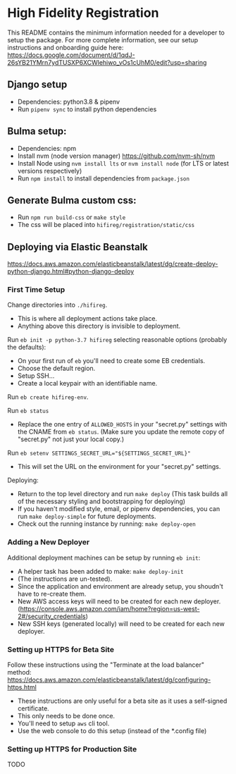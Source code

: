 # High Fidelity Registration
This README contains the minimum information needed for a developer to setup the package.
For more complete information, see our setup instructions and onboarding guide here:
https://docs.google.com/document/d/1qdJ-26sYB21YMrn7ydTUSXP6XCWlehiwo_vOs1cUhM0/edit?usp=sharing

## Django setup
- Dependencies: python3.8 & pipenv
- Run `pipenv sync` to install python dependencies

## Bulma setup:
- Dependencies: npm
- Install nvm (node version manager)  https://github.com/nvm-sh/nvm
- Install Node using `nvm install lts` or `nvm install node` (for LTS or latest versions respectively)
- Run `npm install` to install dependencies from `package.json`

## Generate Bulma custom css:
- Run `npm run build-css` or `make style`
- The css will be placed into `hifireg/registration/static/css`

## Deploying via Elastic Beanstalk
https://docs.aws.amazon.com/elasticbeanstalk/latest/dg/create-deploy-python-django.html#python-django-deploy

### First Time Setup
Change directories into `./hifireg`.
- This is where all deployment actions take place.
- Anything above this directory is invisible to deployment.

Run `eb init -p python-3.7 hifireg` selecting reasonable options (probably the defaults):
- On your first run of `eb` you'll need to create some EB credentials.
- Choose the default region.
- Setup SSH...
- Create a local keypair with an identifiable name.

Run `eb create hifireg-env`.

Run `eb status`
- Replace the one entry of `ALLOWED_HOSTS` in your "secret.py" settings with the CNAME from `eb status`.
  (Make sure you update the remote copy of "secret.py" not just your local copy.)

Run `eb setenv SETTINGS_SECRET_URL="${SETTINGS_SECRET_URL}"`
- This will set the URL on the environment for your "secret.py" settings.

Deploying:
- Return to the top level directory and run `make deploy`
  (This task builds all of the necessary styling and bootstrapping for deploying)
- If you haven't modified style, email, or pipenv dependencies, you can run `make deploy-simple` for future deployments.
- Check out the running instance by running: `make deploy-open`

### Adding a New Deployer
Additional deployment machines can be setup by running `eb init`:
- A helper task has been added to make: `make deploy-init`
- (The instructions are un-tested).
- Since the application and environment are already setup, you shoudn't have to re-create them.
- New AWS access keys will need to be created for each new deployer.
  (https://console.aws.amazon.com/iam/home?region=us-west-2#/security_credentials)
- New SSH keys (generated locally) will need to be created for each new deployer.

### Setting up HTTPS for Beta Site
Follow these instructions using the "Terminate at the load balancer" method:
https://docs.aws.amazon.com/elasticbeanstalk/latest/dg/configuring-https.html
- These instructions are only useful for a beta site as it uses a self-signed certificate.
- This only needs to be done once.
- You'll need to setup `aws` cli tool.
- Use the web console to do this setup (instead of the *.config file)

### Setting up HTTPS for Production Site
TODO
